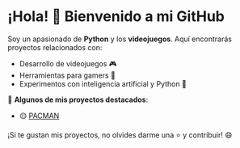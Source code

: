 # ¡Hola! 👋 Bienvenido a mi GitHub  

Soy un apasionado de **Python** y los **videojuegos**. Aquí encontrarás proyectos relacionados con:  
- Desarrollo de videojuegos 🎮  
- Herramientas para gamers 🚀  
- Experimentos con inteligencia artificial y Python 🤖  

🌟 **Algunos de mis proyectos destacados**:  
- 🟡 [PACMAN](https://github.com/fabiannavarroo/PROYECTO-FINAL-PACMAN)  


¡Si te gustan mis proyectos, no olvides darme una ⭐ y contribuir! 😄  
